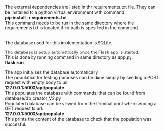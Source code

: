 The external dependencies are listed in thr requirements.txt file.
They can be installed to a python virtual environment with command: <br>
<b> pip install -r requirements.txt </b> <br>
This command needs to be run in the same directory where the requirements.txt is located if no path is spesified in the command. <br> <br>

The database used for this implementation is SQLite. <br>

The database is setup automatically once the Flask app is started. <br>
This is done by running command in same directory as app.py: <br>
<b> flask run </b> <br>

The app initialises the database automatically.
<br>
The population for testing purposes can be done simply by sending a POST request with empty body to url: <br>
<b> 127.0.0.1:5000/api/populate </b> <br>
This populates the database with commands, that can be found from database/db_creator_V2.py
<br>
Populated database can be viewed from the terminal print when sending a GET request to url: <br>
<b> 127.0.0.1:5000/api/populate </b> <br>
This prints the content of the database to check that the population was succesful.


